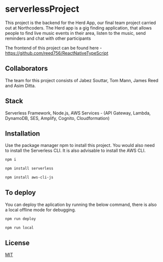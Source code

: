 # serverlessProject

This project is the backend for the Herd App, our final team project carried out at Northcoders.
The Herd app is a gig finding application, that allows people to find live music events in their area, listen to the music, send reminders and chat with other participants

The frontend of this project can be found here - https://github.com/reed756/ReactNativeTypeScript

## Collaborators

The team for this project consists of Jabez Souttar, Tom Mann, James Reed and Asim Ditta.

## Stack

Serverless Framework, Node.js, AWS Services - (API Gateway, Lambda, DynamoDB, SES, Amplify, Cognito, Cloudformation)

## Installation

Use the package manager npm to install this project.
You would also need to install the Serverless CLI.
It is also advisable to install the AWS CLI.

```bash
npm i
```
```bash
npm install serverless
```
```bash
npm install aws-cli-js
```

## To deploy

You can deploy the aplication by running the below command, there is also a local offline mode for debugging.

```bash
npm run deploy
```

```bash
npm run local
```

## License
[MIT](https://choosealicense.com/licenses/mit/)
